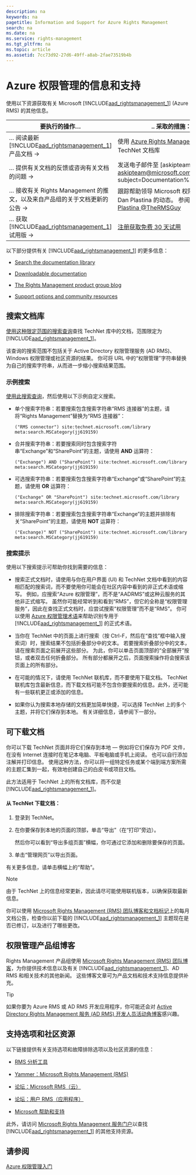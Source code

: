 ```yaml
---
description: na
keywords: na
pagetitle: Information and Support for Azure Rights Management
search: na
ms.date: na
ms.service: rights-management
ms.tgt_pltfrm: na
ms.topic: article
ms.assetid: 7cc73d92-27d6-49ff-a8ab-2fae73519b4b
---
```

# Azure 权限管理的信息和支持
使用以下资源获取有关 Microsoft [!INCLUDE[aad_rightsmanagement_1](../Token/aad_rightsmanagement_1_md.md)] (Azure RMS) 的其他信息。

|要执行的操作…|.. 采取的措施：|
|-----------|-------------|
|… 阅读最新 [!INCLUDE[aad_rightsmanagement_1](../Token/aad_rightsmanagement_1_md.md)] 产品文档 →|使用 [Azure Rights Management](../Topic/Azure_Rights_Management.md) 的 TechNet 文档库|
|… 提供有关文档的反馈或咨询有关文档的问题 →|发送电子邮件至 [askipteam](mailto: askipteam@microsoft.com?subject=Documentation%20feedback)|
|… 接收有关 Rights Management 的推文，以及来自产品组的关于文档更新的公告 →|跟踪帮助领导 Microsoft 权限管理团队的 Dan Plastina 的动态。 参阅 [Dan Plastina @TheRMSGuy](https://twitter.com/TheRMSGuy)|
|… 获取 [!INCLUDE[aad_rightsmanagement_1](../Token/aad_rightsmanagement_1_md.md)] 试用版 →|[注册获取免费 30 天试用](https://portal.microsoftonline.com/Signup/MainSignUp15.aspx?&amp;OfferId=A43415D3-404C-4df3-B31B-AAD28118A778&amp;dl=RIGHTSMANAGEMENT&amp;ali=1)|
以下部分提供有关 [!INCLUDE[aad_rightsmanagement_1](../Token/aad_rightsmanagement_1_md.md)] 的更多信息：

-   [Search the documentation library](../Topic/Information_and_Support_for_Azure_Rights_Management.md#BKMK_SearchTips)

-   [Downloadable documentation](../Topic/Information_and_Support_for_Azure_Rights_Management.md#BKMK_Download)

-   [The Rights Management product group blog](../Topic/Information_and_Support_for_Azure_Rights_Management.md#BKMK_ProductGroupBlog)

-   [Support options and community resources](../Topic/Information_and_Support_for_Azure_Rights_Management.md#BKMK_SupportOptions)

## <a name="BKMK_SearchTips"></a>搜索文档库
[使用这种限定范围的搜索查询](http://www.bing.com/search?q=%28"Rights%20Management"%29%20site:technet.microsoft.com/library%20meta:search.MSCategory%28jj619159%29)查找 TechNet 库中的文档，范围限定为 [!INCLUDE[aad_rightsmanagement_1](../Token/aad_rightsmanagement_1_md.md)]。

该查询的搜索范围不包括关于 Active Directory 权限管理服务 (AD RMS)、Windows 权限管理或社区资源的结果。 你可将 URL 中的“权限管理”字符串替换为自己的搜索字符串，从而进一步缩小搜索结果范围。

### 示例搜索
[使用此搜索查询](http://www.bing.com/search?q=%28"Rights%20Management"%29%20site:technet.microsoft.com/library%20meta:search.MSCategory%28jj619159%29)，然后使用以下示例自定义搜索。

-   单个搜索字符串：若要搜索包含搜索字符串“RMS 连接器”的主题，请将“Rights Management”替换为“RMS 连接器”：

    ```
    ("RMS connector") site:technet.microsoft.com/library meta:search.MSCategory(jj619159)
    ```

-   合并搜索字符串：若要搜索同时包含搜索字符串“Exchange”和“SharePoint”的主题，请使用 **AND** 运算符：

    ```
    ("Exchange") AND ("SharePoint") site:technet.microsoft.com/library meta:search.MSCategory(jj619159)
    ```

-   可选搜索字符串：若要搜索包含搜索字符串“Exchange”或“SharePoint”的主题，请使用 **OR** 运算符：

    ```
    ("Exchange" OR "SharePoint") site:technet.microsoft.com/library meta:search.MSCategory(jj619159)
    ```

-   排除搜索字符串：若要搜索包含搜索字符串“Exchange”的主题并排除有关“SharePoint”的主题，请使用 **NOT** 运算符：

    ```
    ("Exchange)" NOT ("SharePoint") site:technet.microsoft.com/library meta:search.MSCategory(jj619159)
    ```

### 搜索提示
使用以下搜索提示可帮助你找到需要的信息：

-   搜索正式文档时，请使用与你在用户界面 (UI) 和 TechNet 文档中看到的内容相匹配的搜索词，而不要使用你可能会在社区内容中看到的非正式术语或缩写。 例如，应搜索“Azure 权限管理”，而不是“AADRMS”或这种云服务的其他非正式缩写。 虽然你可能经常听到和看到“RMS”，但它的全称是“权限管理服务”，因此在查找正式文档时，应尝试搜索“权限管理”而不是“RMS”。 你可以使用 [Azure 权限管理术语](../Topic/Terminology_for_Azure_Rights_Management.md)来帮助识别专用于 [!INCLUDE[aad_rightsmanagement_1](../Token/aad_rightsmanagement_1_md.md)] 的正式术语。

-   当你在 TechNet 中的页面上进行搜索（按 Ctrl-F，然后在“查找”框中输入搜索词）时，搜索结果不包括折叠部分中的文本。 若要搜索折叠部分中的文本，请在搜索页面之前展开这些部分。 为此，你可以单击页面顶部的“全部展开”按钮，或者双击任何折叠部分。 所有部分都展开之后，页面搜索操作将会搜索该页面上的所有部分。

-   在可能的情况下，请使用 TechNet 联机库，而不要使用下载文档。 TechNet 联机库包含最新信息，而下载文档可能不包含你要搜索的信息。此外，还可能有一些联机更正或添加的信息。

-   如果你认为搜索本地存储的文档更加简单快捷，可以选择 TechNet 上的多个主题，并将它们保存到本地。 有关详细信息，请参阅下一部分。

## <a name="BKMK_Download"></a>可下载文档
你可以下载 TechNet 页面并将它们保存到本地 — 例如将它们保存为 PDF 文件，在没有 Internet 连接时在笔记本电脑、平板电脑或手机上阅读。 也可以自行添加注解并打印信息。 使用这种方法，你可以将一组特定任务或某个端到端方案所需的主题汇集到一起，有效地创建自己的白皮书或项目文档。

此方法适用于 TechNet 上的所有文档库，而不仅是 [!INCLUDE[aad_rightsmanagement_1](../Token/aad_rightsmanagement_1_md.md)]。

#### 从 TechNet 下载文档：

1.  登录到 TechNet。

2.  在你要保存到本地的页面的顶部，单击“导出”（在“打印”旁边）。

    然后你可以看到“导出多组页面”横幅，你可通过它添加和删除要保存的页面。

3.  单击“管理网页”以导出页面。

有关更多信息，请单击横幅上的“帮助”。

> [!NOTE]
> 由于 TechNet 上的信息经常更新，因此请尽可能使用联机版本，以确保获取最新信息。
> 
> 你可以使用 [Microsoft Rights Management (RMS) 团队博客和文档标记](http://blogs.technet.com/b/rms/archive/tags/docs/)上的每月文档公告，检查你以前下载的 [!INCLUDE[aad_rightsmanagement_1](../Token/aad_rightsmanagement_1_md.md)] 主题现在是否已修订，以及进行了哪些更改。

## <a name="BKMK_ProductGroupBlog"></a>权限管理产品组博客
Rights Management 产品组使用 [Microsoft Rights Management (RMS) 团队博客](http://blogs.technet.com/b/rms/)，为你提供技术信息以及有关 [!INCLUDE[aad_rightsmanagement_1](../Token/aad_rightsmanagement_1_md.md)]、AD RMS 和相关技术的其他新闻。 这些博客文章可为产品文档和技术支持信息提供补充。

> [!TIP]
> 如果你要为 Azure RMS 或 AD RMS 开发应用程序，你可能还会对 [Active Directory Rights Management 服务 (AD RMS) 开发人员活动角博客](http://blogs.msdn.com/b/rms/)感兴趣。

## <a name="BKMK_SupportOptions"></a>支持选项和社区资源
以下链接提供有关支持选项和故障排除选项以及社区资源的信息：

-   [RMS 分析工具](http://www.microsoft.com/en-us/download/details.aspx?id=46437)

-   [Yammer：Microsoft Rights Management (RMS)](http://www.yammer.com/AskIPTeam)

-   [论坛：Microsoft RMS（云）](https://social.technet.microsoft.com/Forums/en-US/home?forum=rmscloud)

-   [论坛：用户 RMS（应用程序）](https://social.technet.microsoft.com/Forums/en-US/home?forum=rmsapps)

-   [Microsoft 帮助和支持](http://go.microsoft.com/fwlink/?LinkId=243064)

此外，请访问 [Microsoft Rights Management 服务门户](http://www.microsoft.com/rms)以查找 [!INCLUDE[aad_rightsmanagement_1](../Token/aad_rightsmanagement_1_md.md)] 的其他支持资源。

## 请参阅
[Azure 权限管理入门](../Topic/Getting_Started_with_Azure_Rights_Management.md)

